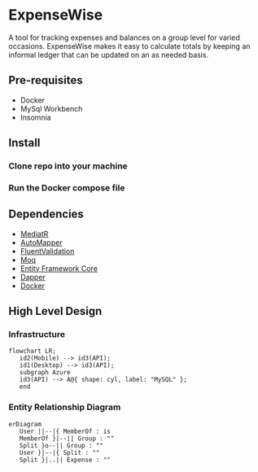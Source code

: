 # ExpenseWise

A tool for tracking expenses and balances on a group level for varied occasions. ExpenseWise makes it easy to calculate totals by keeping an informal ledger that can be updated on an as needed basis.

## Pre-requisites

- Docker
- MySql Workbench
- Insomnia

## Install

### Clone repo into your machine

### Run the Docker compose file

## Dependencies

- [MediatR](https://github.com/jbogard/MediatR/)
- [AutoMapper](https://docs.automapper.org/en/stable/Getting-started.html)
- [FluentValidation](https://docs.fluentvalidation.net/en/latest/)
- [Moq](https://github.com/devlooped/moq)
- [Entity Framework Core](https://learn.microsoft.com/en-us/ef/core/)
- [Dapper](https://github.com/DapperLib/Dapper/)
- [Docker](https://www.docker.com/support/)

## High Level Design

### Infrastructure

```mermaid
flowchart LR;
   id2(Mobile) --> id3(API);
   id1(Desktop) --> id3(API);
   subgraph Azure
   id3(API) --> A@{ shape: cyl, label: "MySQL" };
   end
```

### Entity Relationship Diagram

```mermaid
erDiagram
   User ||--|{ MemberOf : is
   MemberOf }|--|| Group : ""
   Split }o--|| Group : ""
   User }|--|{ Split : ""
   Split }|..|| Expense : ""
```
